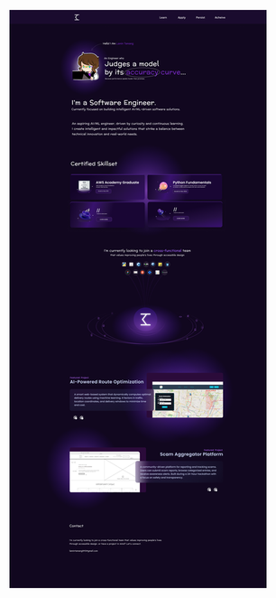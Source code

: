 ![Image](https://github.com/Lamin-Tamang/Portfolio/blob/1863884e6b71b1257daf8346184fce7de40e6191/Portfolio%20(2).png)
